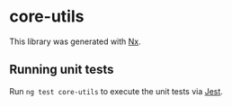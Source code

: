 # core-utils

This library was generated with [Nx](https://nx.dev).

## Running unit tests

Run `ng test core-utils` to execute the unit tests via [Jest](https://jestjs.io).
